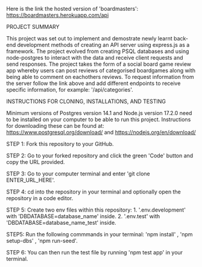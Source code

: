 Here is the link the hosted version of 'boardmasters': https://boardmasters.herokuapp.com/api

PROJECT SUMMARY

This project was set out to implement and demostrate newly learnt back-end development methods of creating an API server using express.js as a framework. The project evolved from creating PSQL databases and using node-postgres to interact with the data and receive client requests and send responses. The project takes the form of a social board game review app whereby users can post reviews of categorised boardgames along with being able to comment on eachothers reviews. To request information from the server follow the link above and add different endpoints to receive specific information, for example: '/api/categories'.

INSTRUCTIONS FOR CLONING, INSTALLATIONS, AND TESTING

Minimum versions of Postgres version 14.1 and Node.js version 17.2.0 need to be installed on your computer to be able to run this project. Instructions for downloading these can be found at: https://www.postgresql.org/download/ and https://nodejs.org/en/download/

STEP 1: Fork this repository to your GitHub.

STEP 2: Go to your forked repository and click the green 'Code' button and copy the URL provided.

STEP 3: Go to your computer terminal and enter 'git clone ENTER_URL_HERE'.

STEP 4: cd into the repository in your terminal and optionally open the repository in a code editor.

STEP 5: Create two env files within this repository: 1. '.env.development' with 'DBDATABASE=database_name' inside.  2. '.env.test' with 'DBDATABASE=database_name_test' inside.

STEP5: Run the following commmands in your terminal: 'npm install' , 'npm setup-dbs' , 'npm run-seed'.

STEP 6: You can then run the test file by running 'npm test app' in your terminal.



